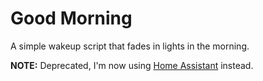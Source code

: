 # Good Morning

A simple wakeup script that fades in lights in the morning.

**NOTE:** Deprecated, I'm now using [Home Assistant](https://home-assistant.io/) instead.
